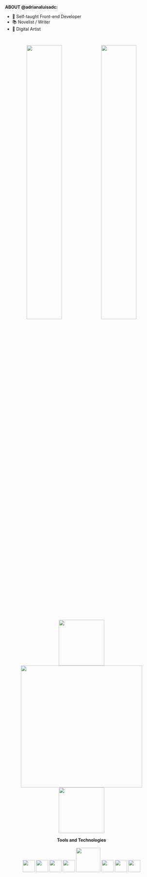 **ABOUT @adrianaluisadc:**
- :dart: Self-taught Front-end Developer
- :books: Novelist / Writer
- :art: Digital Artist

<br>
<p align="center">
 <img width="48%" src="https://github-readme-stats.vercel.app/api?username=adrianaluisadc&show_icons=true&theme=radical&count_private=true&custom_title=@adrianaluisadc "> 
 <img  width="48%" src="https://github-readme-streak-stats.herokuapp.com/?user=adrianaluisadc&theme=radical" />
</p>

<p align="center">
 <img width="150px"src="https://www.transparentpng.com/thumb/flower/flowers-photo-png-34.png">
 <img width="400px" src="https://github-readme-stats.vercel.app/api/top-langs/?username=adrianaluisadc&layout=compact&theme=radical&custom_title=Languages" /> 
 <img width="150px"src="https://www.transparentpng.com/thumb/flower/flowers-photo-png-34.png">
</p>



<p align="center">
 <b>Tools and Technologies</b>
 <br>
 <br>
 
 <img width="40px" src="https://cdn-icons-png.flaticon.com/512/5968/5968705.png" />
 <img width="40px" src="https://lh3.googleusercontent.com/proxy/Vdq6EIVWseEqwyAKq9Kc5l575TT-mj3DFdJwV2I-w5t2L2cFMfAhsGVyJj4ZqOm18UN6MMEshxax1X-wkirbZ0AV7Ppufq-7zmIK0P6uYeP415I-5g6xIE6sSg"/>
 <img width="40px" src="https://upload.wikimedia.org/wikipedia/commons/thumb/0/0d/Inkscape_Logo.svg/2048px-Inkscape_Logo.svg.png"/>
 
 <img width="40px" src="https://upload.wikimedia.org/wikipedia/commons/6/6a/JavaScript-logo.png"/>
 
 <img width="80px" src="https://allprowebdesigns.com/blog/wp-content/uploads/2019/01/1lJ32Bl-lHWmNMUSiSq17gQ-792x445.png"/>
 
 <img width="40px" src="https://upload.wikimedia.org/wikipedia/commons/b/b2/MediBang_Paint_logo.png"/>
 
 <img width="40px" src="https://seeklogo.com/images/G/git-bash-logo-B6475E8359-seeklogo.com.png"/>

 <img width="40px" src="https://upload.wikimedia.org/wikipedia/commons/thumb/2/2d/Visual_Studio_Code_1.18_icon.svg/1028px-Visual_Studio_Code_1.18_icon.svg.png" />
   
</p>

